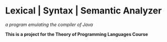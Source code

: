 # Lexical | Syntax | Semantic Analyzer
 *a program emulating the compiler of Java*

**This is a project for the Theory of Programming Languages Course**
